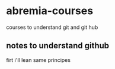 # abremia-courses
courses to understand git and git hub
## notes to understand github
firt i'll lean same principes


